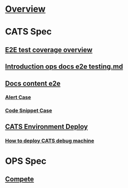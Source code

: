 # [Overview](index.md)
# CATS Spec
## [E2E test coverage overview](e2e-test-coverage-overview.md)
## [Introduction ops docs e2e testing.md](introduction-ops-docs-e2e-testing.md)
## [Docs content e2e](docs-content-e2e/Index.md)
### [Alert Case](docs-content-e2e/Alert-Case.md)
### [Code Snippet Case](docs-content-e2e/Code-Snippet-Case.md)
## [CATS Environment Deploy](docs-content-e2e/CATS-Environment-Deploy.md)
### [How to deploy CATS debug machine](docs-content-e2e/How-to-deploy-CATS-debug-machine.md)
# OPS Spec
## [Compete](research/compete.md)
